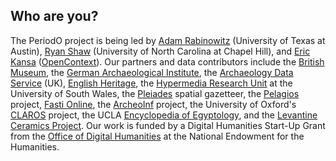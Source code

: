 ## Who are you?

The PeriodO project is being led by [Adam Rabinowitz][adm] (University
of Texas at Austin), [Ryan Shaw][ryn] (University of North Carolina at
Chapel Hill), and [Eric Kansa][erc] ([OpenContext][ctx]). Our partners
and data contributors include the [British Museum][bri], the
[German Archaeological Institute][gai], the
[Archaeology Data Service][ads] (UK), [English Heritage][eng], the
[Hypermedia Research Unit][hru] at the University of South Wales, the
[Pleiades][ple] spatial gazetteer, the [Pelagios][pel] project,
[Fasti Online][fas], the [ArcheoInf][arc] project, the University of
Oxford's [CLAROS][cla] project, the UCLA
[Encyclopedia of Egyptology][uee], and the
[Levantine Ceramics Project][lcp]. Our work is funded by a Digital
Humanities Start-Up Grant from the [Office of Digital Humanities][odh]
at the National Endowment for the Humanities.

[adm]: http://www.utexas.edu/cola/depts/classics/faculty/atr253
[ryn]: http://aeshin.org/
[erc]: https://twitter.com/ekansa
[ctx]: http://opencontext.org/
[bri]: https://www.britishmuseum.org/
[gai]: http://www.dainst.org/
[ads]: http://archaeologydataservice.ac.uk/
[eng]: http://www.english-heritage.org.uk/
[hru]: http://hypermedia.research.southwales.ac.uk/
[ple]: http://pleiades.stoa.org/
[pel]: http://pelagios-project.blogspot.com/p/about-pelagios.html
[fas]: http://www.fastionline.org/
[arc]: http://www.ub.tu-dortmund.de/archeoinf/
[cla]: http://www.clarosnet.org/
[uee]: http://www.uee.ucla.edu/
[lcp]: http://www.levantineceramics.org/
[odh]: http://www.neh.gov/divisions/odh
